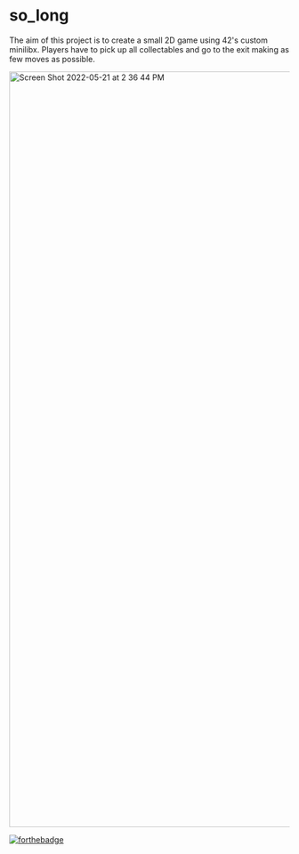 # so_long

The aim of this project is to create a small 2D game using 42's custom minilibx. 
Players have to pick up all collectables and go to the exit making as few moves as possible.


<img width="1359" alt="Screen Shot 2022-05-21 at 2 36 44 PM" src="https://user-images.githubusercontent.com/105823790/169651827-42fa4f81-dec2-4426-8a68-d900c4c1557b.png">


[![forthebadge](https://forthebadge.com/images/badges/made-with-c.svg)](https://forthebadge.com)
